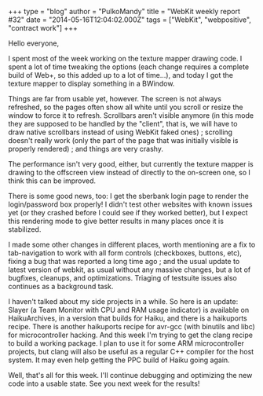 +++
type = "blog"
author = "PulkoMandy"
title = "WebKit weekly report #32"
date = "2014-05-16T12:04:02.000Z"
tags = ["WebKit", "webpositive", "contract work"]
+++

Hello everyone,

I spent most of the week working on the texture mapper drawing code. I spent a lot of time tweaking the options (each change requires a complete build of Web+, so this added up to a lot of time...), and today I got the texture mapper to display something in a BWindow.

<!--more-->

Things are far from usable yet, however. The screen is not always refreshed, so the pages often show all white until you scroll or resize the window to force it to refresh. Scrollbars aren't visible anymore (in this mode they are supposed to be handled by the "client", that is, we will have to draw native scrollbars instead of using WebKit faked ones) ; scrolling doesn't really work (only the part of the page that was initially visible is properly rendered) ; and things are very crashy.

The performance isn't very good, either, but currently the texture mapper is drawing to the offscreen view instead of directly to the on-screen one, so I think this can be improved.

There is some good news, too: I get the sberbank login page to render the login/password box properly! I didn't test other websites with known issues yet (or they crashed before I could see if they worked better), but I expect this rendering mode to give better results in many places once it is stabilized.

I made some other changes in different places, worth mentioning are a fix to tab-navigation to work with all form controls (checkboxes, buttons, etc), fixing a bug that was reported a long time ago ; and the usual update to latest version of webkit, as usual without any massive changes, but a lot of bugfixes, cleanups, and optimizations. Triaging of testsuite issues also continues as a background task.

I haven't talked about my side projects in a while. So here is an update: Slayer (a Team Monitor with CPU and RAM usage indicator) is available on HaikuArchives, in a version that builds for Haiku, and there is a haikuports recipe. There is another haikuports recipe for avr-gcc (with binutils and libc) for microcontroller hacking. And this week I'm trying to get the clang recipe to build a working package. I plan to use it for some ARM microcontroller projects, but clang will also be useful as a regular C++ compiler for the host system. It may even help getting the PPC build of Haiku going again.

Well, that's all for this week. I'll continue debugging and optimizing the new code into a usable state. See you next week for the results!